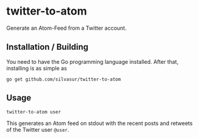 twitter-to-atom
===============

Generate an Atom-Feed from a Twitter account.

Installation / Building
-----------------------

You need to have the Go programming language installed. After that, installing is as simple as

	go get github.com/silvasur/twitter-to-atom

Usage
-----

	twitter-to-atom user

This generates an Atom feed on stdout with the recent posts and retweets of the Twitter user `@user`.
